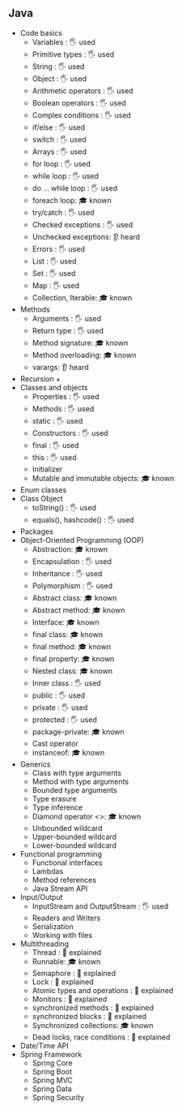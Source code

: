 ## Java

- Code basics
  - Variables \: 🖐️ used
  - Primitive types \: 🖐️ used
  - String \: 🖐️ used
  - Object \: 🖐️ used
  - Arithmetic operators \: 🖐️ used
  - Boolean operators \: 🖐️ used
  - Complex conditions \: 🖐️ used
  - if/else \: 🖐️ used
  - switch \: 🖐️ used
  - Arrays \: 🖐️ used
  - for loop \: 🖐️ used
  - while loop \: 🖐️ used
  - do ... while loop \: 🖐️ used
  - foreach loop: 🎓 known
  - try/catch \: 🖐️ used
  - Checked exceptions \: 🖐️ used
  - Unchecked exceptions: 👂 heard
  - Errors \: 🖐️ used
  - List \: 🖐️ used
  - Set \: 🖐️ used
  - Map \: 🖐️ used
  - Collection, Iterable: 🎓 known
- Methods
  - Arguments \: 🖐️ used
  - Return type \: 🖐️ used
  - Method signature: 🎓 known
  - Method overloading: 🎓 known
  - varargs: 👂 heard
- Recursion +
- Classes and objects
  - Properties \: 🖐️ used
  - Methods \: 🖐️ used
  - static \: 🖐️ used
  - Constructors \: 🖐️ used
  - final \: 🖐️ used
  - this \: 🖐️ used
  - Initializer
  - Mutable and immutable objects: 🎓 known
- Enum classes
- Class Object
  - toString() \: 🖐️ used
  - equals(), hashcode() \: 🖐️ used
- Packages
- Object-Oriented Programming (OOP)
  - Abstraction: 🎓 known
  - Encapsulation \: 🖐️ used
  - Inheritance \: 🖐️ used
  - Polymorphism \: 🖐️ used
  - Abstract class: 🎓 known
  - Abstract method: 🎓 known
  - Interface: 🎓 known
  - final class: 🎓 known
  - final method: 🎓 known
  - final property: 🎓 known
  - Nested class: 🎓 known
  - Inner class \: 🖐️ used
  - public \: 🖐️ used
  - private \: 🖐️ used
  - protected \: 🖐️ used
  - package-private: 🎓 known
  - Cast operator
  - instanceof: 🎓 known
- Generics
  - Class with type arguments
  - Method with type arguments
  - Bounded type arguments
  - Type erasure
  - Type inference
  - Diamond operator <>: 🎓 known
  - Unbounded wildcard
  - Upper-bounded wildcard
  - Lower-bounded wildcard
- Functional programming
  - Functional interfaces
  - Lambdas
  - Method references
  - Java Stream API
- Input/Output
  - InputStream and OutputStream \: 🖐️ used
  - Readers and Writers
  - Serialization
  - Working with files
- Multithreading
  - Thread \: 🙋 explained
  - Runnable: 🎓 known
  - Semaphore \: 🙋 explained
  - Lock \: 🙋 explained
  - Atomic types and operations \: 🙋 explained
  - Monitors \: 🙋 explained
  - synchronized methods \: 🙋 explained
  - synchronized blocks \: 🙋 explained
  - Synchronized collections: 🎓 known
  - Dead locks, race conditions \: 🙋 explained
- Date/Time API
- Spring Framework
  - Spring Core
  - Spring Boot
  - Spring MVC
  - Spring Data
  - Spring Security
